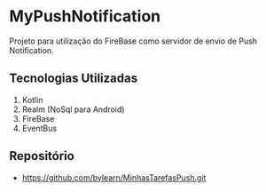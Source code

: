 # MyPushNotification

Projeto para utilização do FireBase como servidor de envio de Push Notification.

## Tecnologias Utilizadas

1. Kotlin <br>
2. Realm (NoSql para Android) <br>
3. FireBase <br>
4. EventBus

## Repositório

- https://github.com/bylearn/MinhasTarefasPush.git